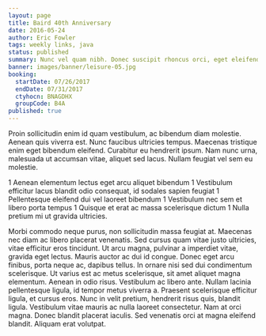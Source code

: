 ```yaml
---
layout: page
title: Baird 40th Anniversary
date: 2016-05-24
author: Eric Fowler
tags: weekly links, java
status: published
summary: Nunc vel quam nibh. Donec suscipit rhoncus orci, eget eleifend.
banner: images/banner/leisure-05.jpg
booking:
  startDate: 07/26/2017
  endDate: 07/31/2017
  ctyhocn: BNAGDHX
  groupCode: B4A
published: true
---
```

Proin sollicitudin enim id quam vestibulum, ac bibendum diam molestie. Aenean quis viverra est. Nunc faucibus ultricies tempus. Maecenas tristique enim eget bibendum eleifend. Curabitur eu hendrerit ipsum. Nam nunc urna, malesuada ut accumsan vitae, aliquet sed lacus. Nullam feugiat vel sem eu molestie.

1 Aenean elementum lectus eget arcu aliquet bibendum
1 Vestibulum efficitur lacus blandit odio consequat, id sodales sapien feugiat
1 Pellentesque eleifend dui vel laoreet bibendum
1 Vestibulum nec sem et libero porta tempus
1 Quisque et erat ac massa scelerisque dictum
1 Nulla pretium mi ut gravida ultricies.

Morbi commodo neque purus, non sollicitudin massa feugiat at. Maecenas nec diam ac libero placerat venenatis. Sed cursus quam vitae justo ultricies, vitae efficitur eros tincidunt. Ut arcu magna, pulvinar a imperdiet vitae, gravida eget lectus. Mauris auctor ac dui id congue. Donec eget arcu finibus, porta neque ac, dapibus tellus. In ornare nisi sed dui condimentum scelerisque. Ut varius est ac metus scelerisque, sit amet aliquet magna elementum. Aenean in odio risus.
Vestibulum ac libero ante. Nullam lacinia pellentesque ligula, id tempor metus viverra a. Praesent scelerisque efficitur ligula, et cursus eros. Nunc in velit pretium, hendrerit risus quis, blandit ligula. Vestibulum vitae mauris ac nulla laoreet consectetur. Nam at orci magna. Donec blandit placerat iaculis. Sed venenatis orci at magna eleifend blandit. Aliquam erat volutpat.
